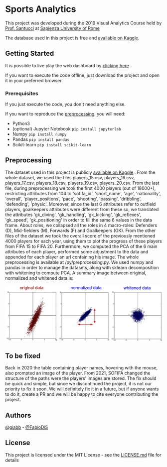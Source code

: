 # Sports Analytics

This project was developed during the 2019 Visual Analytics Course held by [Prof. Santucci](http://www.diag.uniroma1.it/users/giuseppe_santucci) at [Sapienza University of Rome](https://www.uniroma1.it/)

The database used in this project is free and [available on Kaggle](https://www.kaggle.com/stefanoleone992/fifa-20-complete-player-dataset).

## Getting Started

It is possible to live play the web dashboard by [clicking here](https://giabb.github.io/sports-analytics/) .

If you want to execute the code offline, just download the project and open it in your preferred browser.

### Prerequisites

If you just execute the code, you don't need anything else.

If you want to reproduce the [preprocessing](#preprocessing), you will need:

- Python3
- (optional) Jupyter Notebook ``` pip install jupyterlab ```
- Numpy ``` pip install numpy ```
- Pandas ``` pip install pandas ```
- Scikit-learn ``` pip install scikit-learn ```

## Preprocessing

The dataset used in this project is publicly [available on Kaggle](https://www.kaggle.com/stefanoleone992/fifa-20-complete-player-dataset#players_20.csv) . 
From the whole dataset, we used the files players_15.csv, players_16.csv, players_17.csv, players_18.csv, players_19.csv, players_20.csv. From the last file, during preprocessing we took the first 4000 players (out of 18000+), restricting attributes from 104 to 'sofifa_id', 'short_name', 'age', 'nationality', 'overall', 'player_positions', 'pace', 'shooting', 'passing', 'dribbling', 'defending', 'physic'.
Moreover, since the last 6 attributes refer to outfield players, goalkeepers attributes were different from these so, we translated the attributes 'gk_diving', 'gk_handling', 'gk_kicking', 'gk_reflexes', 'gk_speed', 'gk_positioning' in order to fill the same 6 values in the data frame. 
About roles, we collapsed all the roles in 4 macro-roles: Defenders (D), Mid-fielders (M), Forwards (F) and Goalkeepers (GK). 
From the other files of the dataset we took the overall score of the previously mentioned 4000 players for each year, using them to plot the progress of these players from FIFA 15 to FIFA 20. 
Furthermore, we computed the PCA of the 6 main attributes of each player, performed some adjustment to the data and appended for each player an url containing his image.
The whole preprocessing is available at /py/preprocessing.py. 
We used numpy and pandas in order to manage the datasets, along with sklearn decomposition with whitening to compute PCA.
A summary image between original, normalized and whitened data is:

![img_whiten](https://raw.githubusercontent.com/giabb/sports-analytics/main/md_img/whiten.jpg)

## To be fixed

Back in 2020 the table containing player names,  hovering with the mouse, also prompted an image of the player. From 2021, SOFIFA changed the structure of the paths were the players' images are stored. The fix should be quick and simple, but since we discontinued the project, it is not our priority to fix it soon. We will definitely fix it in a future, but if anyone wants to do it, create a PR and we will be happy to cite everyone contributing the project.

## Authors

[@giabb](https://github.com/giabb) - [@FabioDiS](https://github.com/FabioDiS)

## License

This project is licensed under the MIT License - see the [LICENSE.md](LICENSE.md) file for details

